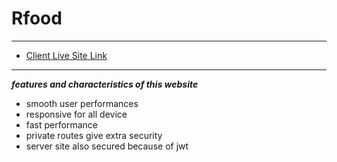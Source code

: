 # Rfood
-----------

- [Client Live Site Link](https://rfood-948b8.web.app/)
--------------------------

***features and characteristics of this website***
- smooth user performances
- responsive for all device
- fast performance
- private routes give extra security
- server site also secured because of jwt 

